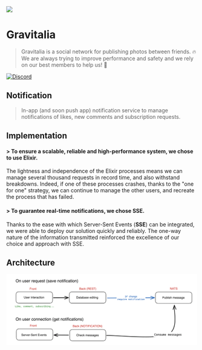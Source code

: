 <img src="https://avatars.githubusercontent.com/u/81774317?s=200&v=4" width="40" />

# Gravitalia
> Gravitalia is a social network for publishing photos between friends. 🔥<br>
> We are always trying to improve performance and safety and we rely on our best members to help us! 💪

[![Discord](https://img.shields.io/discord/843780677019500565?label=Chat&logo=discord&style=for-the-badge[Discord])](https://discord.gg/4dcEwKj2KM)

## Notification
> In-app (and soon push app) notification service to manage notifications of likes, new comments and subscription requests.

## Implementation
#### > To ensure a scalable, reliable and high-performance system, we chose to use Elixir.
The lightness and independence of the Elixir processes means we can manage several thousand requests in record time, and also withstand breakdowns. Indeed, if one of these processes crashes, thanks to the "one for one" strategy, we can continue to manage the other users, and recreate the process that has failed.

#### > To guarantee real-time notifications, we chose SSE.
Thanks to the ease with which Server-Sent Events (**SSE**) can be integrated, we were able to deploy our solution quickly and reliably. The one-way nature of the information transmitted reinforced the excellence of our choice and approach with SSE.


## Architecture
<img src="https://raw.githubusercontent.com/Gravitalia/.github/main/gravitalia/Notification_Architecture.png" />
